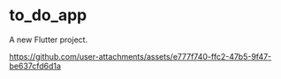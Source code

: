 # to_do_app

A new Flutter project.




https://github.com/user-attachments/assets/e777f740-ffc2-47b5-9f47-be637cfd6d1a

